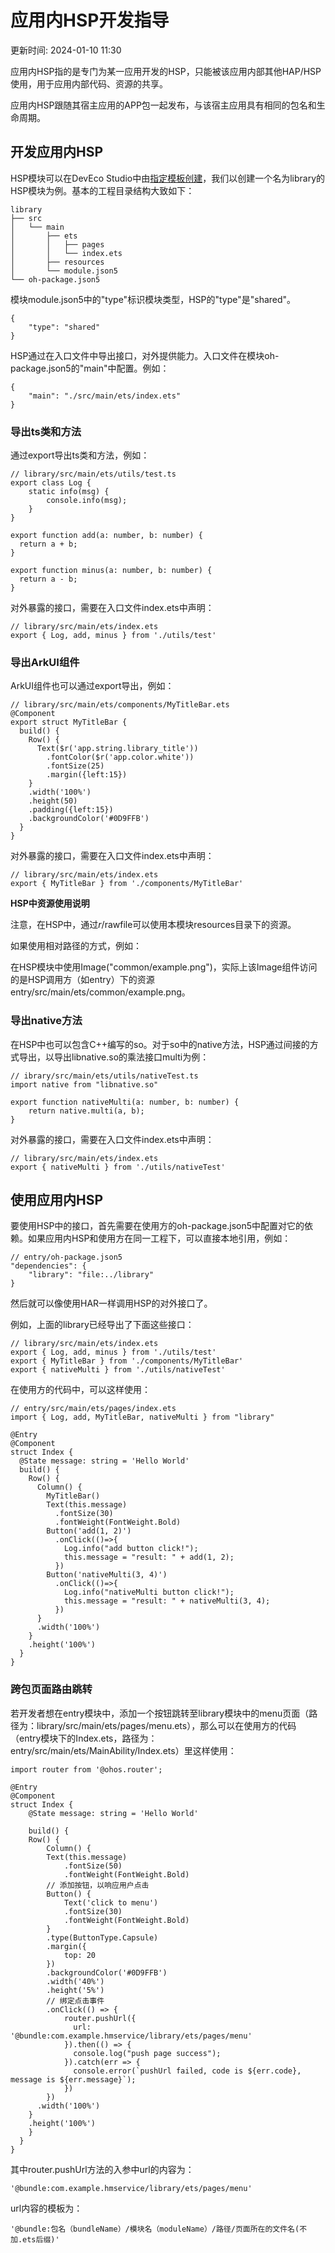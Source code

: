 # 应用内HSP开发指导

更新时间: 2024-01-10 11:30

应用内HSP指的是专门为某一应用开发的HSP，只能被该应用内部其他HAP/HSP使用，用于应用内部代码、资源的共享。

应用内HSP跟随其宿主应用的APP包一起发布，与该宿主应用具有相同的包名和生命周期。

## 开发应用内HSP

HSP模块可以在DevEco Studio中由[指定模板创建](https://developer.harmonyos.com/cn/docs/documentation/doc-guides-V3/hsp-0000001521396322-V3)，我们以创建一个名为library的HSP模块为例。基本的工程目录结构大致如下：

```
library
├── src
│   └── main
│       ├── ets
│       │   ├── pages
│       │   └── index.ets
│       ├── resources
│       └── module.json5
└── oh-package.json5
```

模块module.json5中的"type"标识模块类型，HSP的"type"是"shared"。

```
{
    "type": "shared"
}
```

HSP通过在入口文件中导出接口，对外提供能力。入口文件在模块oh-package.json5的"main"中配置。例如：

```
{
    "main": "./src/main/ets/index.ets"
}
```

### 导出ts类和方法

通过export导出ts类和方法，例如：

```
// library/src/main/ets/utils/test.ts
export class Log {
    static info(msg) {
        console.info(msg);
    }
}

export function add(a: number, b: number) {
  return a + b;
}

export function minus(a: number, b: number) {
  return a - b;
}
```

对外暴露的接口，需要在入口文件index.ets中声明：

```
// library/src/main/ets/index.ets
export { Log, add, minus } from './utils/test'
```

### 导出ArkUI组件

ArkUI组件也可以通过export导出，例如：

```
// library/src/main/ets/components/MyTitleBar.ets
@Component
export struct MyTitleBar {
  build() {
    Row() {
      Text($r('app.string.library_title'))
        .fontColor($r('app.color.white'))
        .fontSize(25)
        .margin({left:15})
    }
    .width('100%')
    .height(50)
    .padding({left:15})
    .backgroundColor('#0D9FFB')
  }
}
```

对外暴露的接口，需要在入口文件index.ets中声明：

```
// library/src/main/ets/index.ets
export { MyTitleBar } from './components/MyTitleBar'
```

**HSP中资源使用说明**

注意，在HSP中，通过$r/$rawfile可以使用本模块resources目录下的资源。

如果使用相对路径的方式，例如：

在HSP模块中使用Image("common/example.png")，实际上该Image组件访问的是HSP调用方（如entry）下的资源entry/src/main/ets/common/example.png。

### 导出native方法

在HSP中也可以包含C++编写的so。对于so中的native方法，HSP通过间接的方式导出，以导出libnative.so的乘法接口multi为例：

```
// ibrary/src/main/ets/utils/nativeTest.ts
import native from "libnative.so"

export function nativeMulti(a: number, b: number) {
    return native.multi(a, b);
}
```

对外暴露的接口，需要在入口文件index.ets中声明：

```
// library/src/main/ets/index.ets
export { nativeMulti } from './utils/nativeTest'
```

## 使用应用内HSP

要使用HSP中的接口，首先需要在使用方的oh-package.json5中配置对它的依赖。如果应用内HSP和使用方在同一工程下，可以直接本地引用，例如：

```
// entry/oh-package.json5
"dependencies": {
    "library": "file:../library"
}
```

然后就可以像使用HAR一样调用HSP的对外接口了。

例如，上面的library已经导出了下面这些接口：

```
// library/src/main/ets/index.ets
export { Log, add, minus } from './utils/test'
export { MyTitleBar } from './components/MyTitleBar'
export { nativeMulti } from './utils/nativeTest'
```

在使用方的代码中，可以这样使用：

```
// entry/src/main/ets/pages/index.ets
import { Log, add, MyTitleBar, nativeMulti } from "library"

@Entry
@Component
struct Index {
  @State message: string = 'Hello World'
  build() {
    Row() {
      Column() {
        MyTitleBar()
        Text(this.message)
          .fontSize(30)
          .fontWeight(FontWeight.Bold)
        Button('add(1, 2)')
          .onClick(()=>{
            Log.info("add button click!");
            this.message = "result: " + add(1, 2);
          })
        Button('nativeMulti(3, 4)')
          .onClick(()=>{
            Log.info("nativeMulti button click!");
            this.message = "result: " + nativeMulti(3, 4);
          })
      }
      .width('100%')
    }
    .height('100%')
  }
}
```

### 跨包页面路由跳转

若开发者想在entry模块中，添加一个按钮跳转至library模块中的menu页面（路径为：library/src/main/ets/pages/menu.ets），那么可以在使用方的代码（entry模块下的Index.ets，路径为：entry/src/main/ets/MainAbility/Index.ets）里这样使用：

```
import router from '@ohos.router';

@Entry
@Component
struct Index {
    @State message: string = 'Hello World'

    build() {
    Row() {
        Column() {
        Text(this.message)
            .fontSize(50)
            .fontWeight(FontWeight.Bold)
        // 添加按钮，以响应用户点击
        Button() {
            Text('click to menu')
            .fontSize(30)
            .fontWeight(FontWeight.Bold)
        }
        .type(ButtonType.Capsule)
        .margin({
            top: 20
        })
        .backgroundColor('#0D9FFB')
        .width('40%')
        .height('5%')
        // 绑定点击事件
        .onClick(() => {
            router.pushUrl({
              url: '@bundle:com.example.hmservice/library/ets/pages/menu'
            }).then(() => {
              console.log("push page success");
            }).catch(err => {
              console.error(`pushUrl failed, code is ${err.code}, message is ${err.message}`);
            })
        })
      .width('100%')
    }
    .height('100%')
    }
  }
}
```

其中router.pushUrl方法的入参中url的内容为：

```
'@bundle:com.example.hmservice/library/ets/pages/menu'
```

url内容的模板为：

```
'@bundle:包名（bundleName）/模块名（moduleName）/路径/页面所在的文件名(不加.ets后缀)'
```

